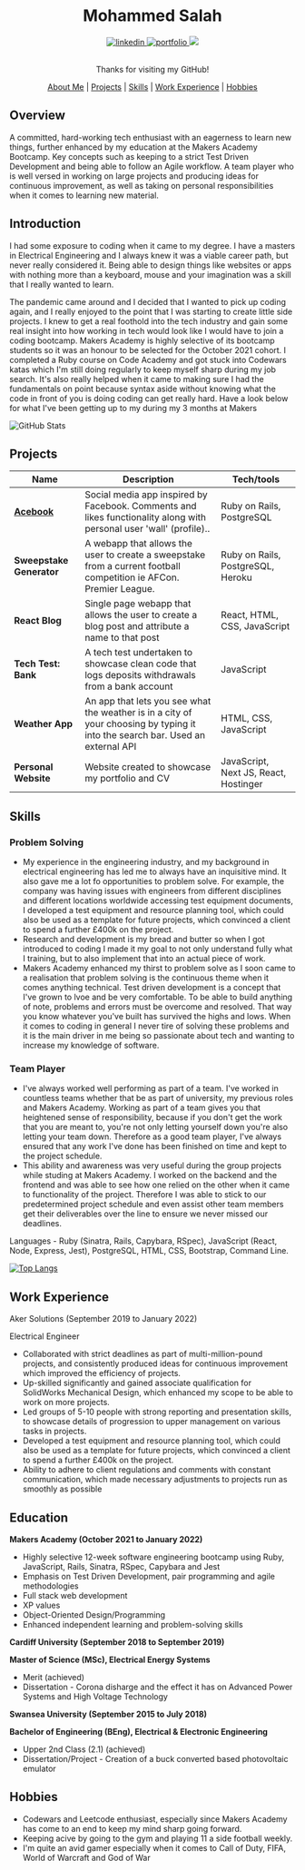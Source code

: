 <div align="center">
  <h1>Mohammed Salah</h1>

  <div align="center">
    <a href="https://www.linkedin.com/in/mohammed-salah-miet-7309b116a/">
        <img alt="linkedin" title="My LinkedIn Page" src="https://img.shields.io/badge/LinkedIn-0077B5?style=for-the-badge&logo=linkedin&logoColor=white" />
    </a>
    <a href="https://mohammed-salah-website.herokuapp.com">
        <img alt="portfolio" title="My Portfolio" src="https://img.shields.io/badge/Portfolio-3b5998?style=for-the-badge&logo=google-chrome&logoColor=white" />
    </a>
    <a href="https://www.codewars.com/users/mosalah123">
        <img src="https://img.shields.io/badge/CodeWars-%23AD2C27?style=for-the-badge&logo=codewars&logoColor=white" />
    </a>
  </div>
  <br>

  Thanks for visiting my GitHub! 

  [About Me](#overview) | [Projects](#projects) | [Skills](#skills) | [Work Experience](#work-experience) | [Hobbies](#hobbies)

</div>


## Overview

A committed, hard-working tech enthusiast with an eagerness to learn new things, further enhanced by my education at the Makers Academy Bootcamp. Key concepts such as keeping to a strict Test Driven Development and being able to follow an Agile workflow. A team player who is well versed in working on large projects and producing ideas for continuous improvement, as well as taking on personal responsibilities when it comes to learning new material. 

## Introduction

I had some exposure to coding when it came to my degree. I have a masters in Electrical Engineering and I always knew it was a viable career path, but never really considered it. Being able to design things like websites or apps with nothing more than a keyboard, mouse and your imagination was a skill that I really wanted to learn.

The pandemic came around and I decided that I wanted to pick up coding again, and I really enjoyed to the point that I was starting to create little side projects. I knew to get a real foothold into the tech industry and gain some real insight into how working in tech would look like I would have to join a coding bootcamp. Makers Academy is highly selective of its bootcamp students so it was an honour to be selected for the October 2021 cohort. I completed a Ruby course on Code Academy and got stuck into Codewars katas which I'm still doing regularly to keep myself sharp during my job search. It's also really helped when it came to making sure I had the fundamentals on point because syntax aside without knowing what the code in front of you is doing coding can get really hard. Have a look below for what I've been getting up to my during my 3 months at Makers


![GitHub Stats](https://github-readme-stats.vercel.app/api?username=mo-codes1&theme=radical)


## Projects

| Name                         | Description       | Tech/tools        |
| ---------------------------- | ----------------- | ----------------- |
| [**Acebook**](https://github.com/mo-codes1/Acebook)          |Social media app inspired by Facebook. Comments and likes functionality along with personal user 'wall' (profile).. | Ruby on Rails, PostgreSQL |
| **Sweepstake Generator** | A webapp that allows the user to create a sweepstake from a current football competition ie AFCon. Premier League. | Ruby on Rails, PostgreSQL, Heroku              |
| **React Blog** | Single page webapp that allows the user to create a blog post and attribute a name to that post | React, HTML, CSS, JavaScript|
| **Tech Test: Bank**| A tech test undertaken to showcase clean code that logs deposits withdrawals from a bank account | JavaScript|
| **Weather App** | An app that lets you see what the weather is in a city of your choosing by typing it into the search bar. Used an external API | HTML, CSS, JavaScript|
| **Personal Website** | Website created to showcase my portfolio and CV | JavaScript, Next JS, React, Hostinger


## Skills

### Problem Solving

- My experience in the engineering industry, and my background in electrical engineering has led me to always have an inquisitive mind. It also gave me a lot fo opportunities to problem solve. For example, the company was having issues with engineers from different disciplines and different locations worldwide accessing test equipment documents, I developed a test equipment and resource planning tool, which could also be used as a template for future projects, which convinced a client to spend a further £400k on the project.
- Research and development is my bread and butter so when I got introduced to coding I made it my goal to not only understand fully what I training, but to also implement that into an actual piece of work.
- Makers Academy enhanced my thirst to problem solve as I soon came to a realisation that problem solving is the continuous theme when it comes anything technical. Test driven development is a concept that I've grown to lvoe and be very comfortable. To be able to build anything of note, problems and errors must be overcome and resolved. That way you know whatever you've built has survived the highs and lows. When it comes to coding in general I never tire of solving these problems and it is the main driver in me being so passionate about tech and wanting to increase my knowledge of software. 

### Team Player
 - I've always worked well performing as part of a team. I've worked in countless teams whether that be as part of university, my previous roles and Makers Academy. Working as part of a team gives you that heightened sense of responsibility, because if you don't get the work that you are meant to, you're not only letting yourself down you're also letting your team down. Therefore as a good team player, I've always ensured that any work I've done has been finished on time and kept to the project schedule.
 - This ability and awareness was very useful during the group projects while studing at Makers Academy. I worked on the backend and the frontend and was able to see how one relied on the other when it came to functionality of the project. Therefore I was able to stick to our predetermined project schedule and even assist other team members get their deliverables over the line to ensure we never missed our deadlines.

Languages - Ruby (Sinatra, Rails, Capybara, RSpec), JavaScript (React, Node, Express, Jest), PostgreSQL, HTML, CSS, Bootstrap, Command Line.

[![Top Langs](https://github-readme-stats.vercel.app/api/top-langs/?username=mo-codes1)](https://github.com/mo-codes1/github-readme-stats)


## Work Experience

Aker Solutions (September 2019 to January 2022)

Electrical Engineer

- Collaborated with strict deadlines as part of multi-million-pound projects, and consistently produced ideas for continuous improvement which improved the efficiency of projects.
- Up-skilled significantly and gained associate qualification for SolidWorks Mechanical Design, which enhanced my scope to be able to work on more projects.
- Led groups of 5-10 people with strong reporting and presentation skills, to showcase details of progression to upper management on various tasks in projects.
- Developed a test equipment and resource planning tool, which could also be used as a template for future projects, which convinced a client to spend a further £400k on the project.
- Ability to adhere to client regulations and comments with constant communication, which made necessary adjustments to projects run as smoothly as possible


## Education

**Makers Academy (October 2021 to January 2022)**

- Highly selective 12-week software engineering bootcamp using Ruby, JavaScript, Rails, Sinatra, RSpec, Capybara and Jest
- Emphasis on Test Driven Development, pair programming and agile methodologies
- Full stack web development
- XP values
- Object-Oriented Design/Programming
- Enhanced independent learning and problem-solving skills


**Cardiff University (September 2018 to September 2019)**

**Master of Science (MSc), Electrical Energy Systems**
 - Merit (achieved)
 - Dissertation - Corona disharge and the effect it has on Advanced Power Systems and High Voltage Technology


**Swansea University (September 2015 to July 2018)**

**Bachelor of Engineering (BEng), Electrical & Electronic Engineering**
- Upper 2nd Class (2.1) (achieved)
- Dissertation/Project - Creation of a buck converted based photovoltaic emulator

## Hobbies

- Codewars and Leetcode enthusiast, especially since Makers Academy has come to an end to keep my mind sharp going forward.
- Keeping acive by going to the gym and playing 11 a side football weekly. 
- I'm quite an avid gamer especially when it comes to Call of Duty, FIFA, World of Warcraft and God of War

